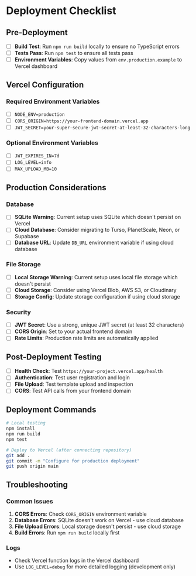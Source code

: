 # Deployment Checklist

## Pre-Deployment

- [ ] **Build Test**: Run `npm run build` locally to ensure no TypeScript errors
- [ ] **Tests Pass**: Run `npm test` to ensure all tests pass
- [ ] **Environment Variables**: Copy values from `env.production.example` to Vercel dashboard

## Vercel Configuration

### Required Environment Variables
- [ ] `NODE_ENV=production`
- [ ] `CORS_ORIGIN=https://your-frontend-domain.vercel.app`
- [ ] `JWT_SECRET=your-super-secure-jwt-secret-at-least-32-characters-long`

### Optional Environment Variables
- [ ] `JWT_EXPIRES_IN=7d`
- [ ] `LOG_LEVEL=info`
- [ ] `MAX_UPLOAD_MB=10`

## Production Considerations

### Database
- [ ] **SQLite Warning**: Current setup uses SQLite which doesn't persist on Vercel
- [ ] **Cloud Database**: Consider migrating to Turso, PlanetScale, Neon, or Supabase
- [ ] **Database URL**: Update `DB_URL` environment variable if using cloud database

### File Storage
- [ ] **Local Storage Warning**: Current setup uses local file storage which doesn't persist
- [ ] **Cloud Storage**: Consider using Vercel Blob, AWS S3, or Cloudinary
- [ ] **Storage Config**: Update storage configuration if using cloud storage

### Security
- [ ] **JWT Secret**: Use a strong, unique JWT secret (at least 32 characters)
- [ ] **CORS Origin**: Set to your actual frontend domain
- [ ] **Rate Limits**: Production rate limits are automatically applied

## Post-Deployment Testing

- [ ] **Health Check**: Test `https://your-project.vercel.app/health`
- [ ] **Authentication**: Test user registration and login
- [ ] **File Upload**: Test template upload and inspection
- [ ] **CORS**: Test API calls from your frontend domain

## Deployment Commands

```bash
# Local testing
npm install
npm run build
npm test

# Deploy to Vercel (after connecting repository)
git add .
git commit -m "Configure for production deployment"
git push origin main
```

## Troubleshooting

### Common Issues
1. **CORS Errors**: Check `CORS_ORIGIN` environment variable
2. **Database Errors**: SQLite doesn't work on Vercel - use cloud database
3. **File Upload Errors**: Local storage doesn't persist - use cloud storage
4. **Build Errors**: Run `npm run build` locally first

### Logs
- Check Vercel function logs in the Vercel dashboard
- Use `LOG_LEVEL=debug` for more detailed logging (development only)
